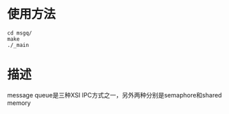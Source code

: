 # 使用方法
```
cd msgq/
make
./_main
```

# 描述
message queue是三种XSI IPC方式之一，另外两种分别是semaphore和shared memory


